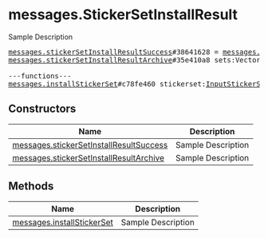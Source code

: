 # messages.StickerSetInstallResult

Sample Description

<pre>
<a href="../constructor/messages.stickerSetInstallResultSuccess.md">messages.stickerSetInstallResultSuccess</a>#38641628 = <a href="../type/messages.StickerSetInstallResult.md">messages.StickerSetInstallResult</a>;
<a href="../constructor/messages.stickerSetInstallResultArchive.md">messages.stickerSetInstallResultArchive</a>#35e410a8 sets:Vector&lt;<a href="../type/StickerSetCovered.md">StickerSetCovered</a>&gt; = <a href="../type/messages.StickerSetInstallResult.md">messages.StickerSetInstallResult</a>;

---functions---
<a href="../method/messages.installStickerSet.md">messages.installStickerSet</a>#c78fe460 stickerset:<a href="../type/InputStickerSet.md">InputStickerSet</a> archived:<a href="../type/Bool.md">Bool</a> = <a href="../type/messages.StickerSetInstallResult.md">messages.StickerSetInstallResult</a>;
</pre>

## Constructors

| Name | Description |
|------|-------------|
| [messages.stickerSetInstallResultSuccess](../constructor/messages.stickerSetInstallResultSuccess.md) | Sample Description |
| [messages.stickerSetInstallResultArchive](../constructor/messages.stickerSetInstallResultArchive.md) | Sample Description |

## Methods

| Name | Description |
|------|-------------|
| [messages.installStickerSet](../method/messages.installStickerSet.md) | Sample Description |
